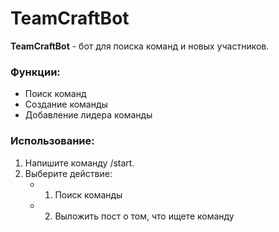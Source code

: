 # TeamCraftBot

**TeamCraftBot** - бот для поиска команд и новых участников. 

### Функции:
- Поиск команд
- Создание команды
- Добавление лидера команды

### Использование:
1. Напишите команду /start.
2. Выберите действие:
    - 1. Поиск команды
    - 2. Выложить пост о том, что ищете команду
